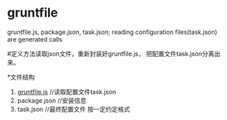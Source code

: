 # gruntfile
gruntfile.js, package.json, task.json; reading configuration files(task.json) are generated calls

#定义方法读取json文件，重新封装好gruntfile.js， 把配置文件task.json分离出来。

*文件结构<br/>
1) <a href="https://github.com/fengxiqiu/gruntfile/wiki/gruntfile.js">gruntfile.js</a> //读取配置文件task.json<br/>
2) package.json //安装信息<br/>
3) task.json  //最终配置文件 按一定约定格式
